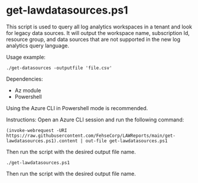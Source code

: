 
# get-lawdatasources.ps1

This script is used to query all log analytics workspaces in a tenant and look for legacy data sources. It will output the workspace name, subscription Id, resource group, and data sources that are not supported in the new log analytics query language.

Usage example:

```./get-datasources -outputfile 'file.csv'```

Dependencies:

- Az module
- Powershell

Using the Azure CLI in Powershell mode is recommended.

Instructions:
Open an Azure CLI session and run the following command:

```(invoke-webrequest -URI https://raw.githubusercontent.com/FehseCorp/LAWReports/main/get-lawdatasources.ps1).content | out-file get-lawdatasources.ps1```

Then run the script with the desired output file name.

```./get-lawdatasources.ps1```

Then run the script with the desired output file name.
